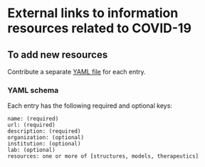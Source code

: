 # External links to information resources related to COVID-19

## To add new resources

Contribute a separate [YAML file](https://yaml.org/) for each entry.

### YAML schema

Each entry has the following required and optional keys:
```
name: (required)
url: (required)
description: (required)
organization: (optional)
institution: (optional)
lab: (optional)
resources: one or more of [structures, models, therapeutics]
```
